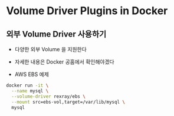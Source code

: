 # Volume Driver Plugins in Docker

## 외부 Volume Driver 사용하기

* 다양한 외부 Volume 을 지원한다
* 자세한 내용은 Docker 공홈에서 확인해야겠다

* AWS EBS 예제

```bash
docker run -it \
  --name mysql \
  --volume-driver rexray/ebs \
  --mount src=ebs-vol,target=/var/lib/mysql \
  mysql
```